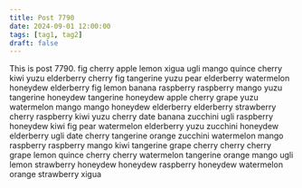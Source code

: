 ```yaml
---
title: Post 7790
date: 2024-09-01 12:00:00
tags: [tag1, tag2]
draft: false
---
```

This is post 7790.
fig
cherry
apple
lemon
xigua
ugli
mango
quince
cherry
kiwi
yuzu
elderberry
cherry
fig
tangerine
yuzu
pear
elderberry
watermelon
honeydew
elderberry
fig
lemon
banana
raspberry
raspberry
mango
yuzu
tangerine
honeydew
tangerine
honeydew
apple
cherry
grape
yuzu
watermelon
mango
mango
honeydew
elderberry
elderberry
strawberry
cherry
raspberry
kiwi
yuzu
cherry
date
banana
zucchini
ugli
raspberry
honeydew
kiwi
fig
pear
watermelon
elderberry
yuzu
zucchini
honeydew
elderberry
ugli
date
cherry
tangerine
orange
zucchini
watermelon
mango
raspberry
raspberry
mango
kiwi
tangerine
grape
cherry
cherry
cherry
grape
lemon
quince
cherry
cherry
watermelon
tangerine
orange
mango
ugli
lemon
strawberry
honeydew
honeydew
raspberry
honeydew
watermelon
orange
strawberry
xigua
